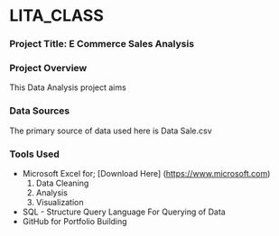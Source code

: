 # LITA_CLASS

### Project Title: E Commerce Sales Analysis

### Project Overview
This Data Analysis project aims

### Data Sources
The primary source of data used here is Data Sale.csv

### Tools Used
- Microsoft Excel for; [Download Here] (https://www.microsoft.com)
  1. Data Cleaning
  2. Analysis
  3. Visualization
- SQL - Structure Query Language For Querying of Data
- GitHub for Portfolio Building
